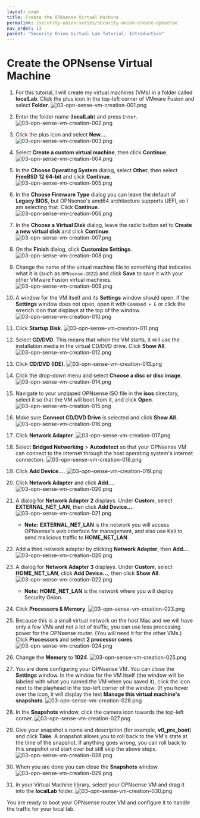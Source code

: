 ```yaml
---
layout: page
title: Create the OPNsense Virtual Machine
permalink: /security-onion-series/security-onion-create-opnsense
nav_order: 13
parent: "Security Onion Virtual Lab Tutorial: Introduction"
---
```


# Create the OPNsense Virtual Machine

1. For this tutorial, I will create my virtual machines (VMs) in a folder called **localLab**. Click the plus icon in the top-left corner of VMware Fusion and select **Folder**.
   ![03-opn-sense-vm-creation-001.png](./images/03-opn-sense-vm-creation/03-opn-sense-vm-creation-001.png)
2. Enter the folder name (**localLab**) and press `Enter`.
   ![03-opn-sense-vm-creation-002.png](./images/03-opn-sense-vm-creation/03-opn-sense-vm-creation-002.png)
3. Click the plus icon and select **New...**.
   ![03-opn-sense-vm-creation-003.png](./images/03-opn-sense-vm-creation/03-opn-sense-vm-creation-003.png)
4. Select **Create a custom virtual machine**, then click **Continue**.
   ![03-opn-sense-vm-creation-004.png](./images/03-opn-sense-vm-creation/03-opn-sense-vm-creation-004.png)
5. In the **Choose Operating System** dialog, select **Other**, then select **FreeBSD 12 64-bit** and click **Continue**.
   ![03-opn-sense-vm-creation-005.png](./images/03-opn-sense-vm-creation/03-opn-sense-vm-creation-005.png)
6. In the **Choose Firmware Type** dialog you can leave the default of **Legacy BIOS**, but OPNsense's amd64 architecture supports UEFI, so I am selecting that. Click **Continue**.
   ![03-opn-sense-vm-creation-006.png](./images/03-opn-sense-vm-creation/03-opn-sense-vm-creation-006.png)
7. In the **Choose a Virtual Disk** dialog, leave the radio button set to **Create a new virtual disk** and click **Continue**.
   ![03-opn-sense-vm-creation-007.png](./images/03-opn-sense-vm-creation/03-opn-sense-vm-creation-007.png)
8. On the **Finish** dialog, click **Customize Settings**.
   ![03-opn-sense-vm-creation-008.png](./images/03-opn-sense-vm-creation/03-opn-sense-vm-creation-008.png)
9. Change the name of the virtual machine file to something that indicates what it is (such as `OPNsense-2022`) and click **Save** to save it with your other VMware Fusion virtual machines.
   ![03-opn-sense-vm-creation-009.png](./images/03-opn-sense-vm-creation/03-opn-sense-vm-creation-009.png)
10. A window for the VM itself and its **Settings** window should open. If the **Settings** window does not open, open it with `Command + E` or click the wrench icon that displays at the top of the window.
   ![03-opn-sense-vm-creation-010.png](./images/03-opn-sense-vm-creation/03-opn-sense-vm-creation-010.png)
11. Click **Startup Disk**.
   ![03-opn-sense-vm-creation-011.png](./images/03-opn-sense-vm-creation/03-opn-sense-vm-creation-011.png)
12. Select **CD/DVD**. This means that when the VM starts, it will use the installation media in the virtual CD/DVD drive. Click **Show All**.
   ![03-opn-sense-vm-creation-012.png](./images/03-opn-sense-vm-creation/03-opn-sense-vm-creation-012.png)
13. Click **CD/DVD (IDE)**.
   ![03-opn-sense-vm-creation-013.png](./images/03-opn-sense-vm-creation/03-opn-sense-vm-creation-013.png)
14. Click the drop-down menu and select **Choose a disc or disc image**.
   ![03-opn-sense-vm-creation-014.png](./images/03-opn-sense-vm-creation/03-opn-sense-vm-creation-014.png)
15. Navigate to your unzipped OPNsense ISO file in the **isos** directory, select it so that the VM will boot from it, and click **Open**.
   ![03-opn-sense-vm-creation-015.png](./images/03-opn-sense-vm-creation/03-opn-sense-vm-creation-015.png)
16. Make sure **Connect CD/DVD Drive** is selected and click **Show All**.
   ![03-opn-sense-vm-creation-016.png](./images/03-opn-sense-vm-creation/03-opn-sense-vm-creation-016.png)
17. Click **Network Adapter**.
   ![03-opn-sense-vm-creation-017.png](./images/03-opn-sense-vm-creation/03-opn-sense-vm-creation-017.png)
18. Select **Bridged Networking** > **Autodetect** so that your OPNsense VM can connect to the internet through the host operating system's internet connection.
   ![03-opn-sense-vm-creation-018.png](./images/03-opn-sense-vm-creation/03-opn-sense-vm-creation-018.png)
19. Click **Add Device...**.
   ![03-opn-sense-vm-creation-019.png](./images/03-opn-sense-vm-creation/03-opn-sense-vm-creation-019.png)
20. Click **Network Adapter** and click **Add...**.
   ![03-opn-sense-vm-creation-020.png](./images/03-opn-sense-vm-creation/03-opn-sense-vm-creation-020.png)
21. A dialog for **Network Adapter 2** displays. Under **Custom**, select **EXTERNAL_NET_LAN**, then click **Add Device...**.
   ![03-opn-sense-vm-creation-021.png](./images/03-opn-sense-vm-creation/03-opn-sense-vm-creation-021.png)

    * **Note:** **EXTERNAL_NET_LAN** is the network you will access OPNsense's web interface for management, and also use Kali to send malicious traffic to **HOME_NET_LAN**.

22. Add a third network adapter by clicking **Network Adapter**, then **Add...**.
   ![03-opn-sense-vm-creation-020.png](./images/03-opn-sense-vm-creation/03-opn-sense-vm-creation-020.png)
23. A dialog for **Network Adapter 3** displays. Under **Custom**, select **HOME_NET_LAN**, click **Add Device...**, then click **Show All**.
   ![03-opn-sense-vm-creation-022.png](./images/03-opn-sense-vm-creation/03-opn-sense-vm-creation-022.png)

    * **Note:** **HOME_NET_LAN** is the network where you will deploy Security Onion.

24. Click **Processors & Memory**.
   ![03-opn-sense-vm-creation-023.png](./images/03-opn-sense-vm-creation/03-opn-sense-vm-creation-023.png)
25. Because this is a small virtual network on the host Mac and we will have only a few VMs and not a lot of traffic, you can use less processing power for the OPNsense router. (You will need it for the other VMs.) Click **Processors** and select **2 processor cores**.
   ![03-opn-sense-vm-creation-024.png](./images/03-opn-sense-vm-creation/03-opn-sense-vm-creation-024.png)
26. Change the **Memory** to **1024**.
   ![03-opn-sense-vm-creation-025.png](./images/03-opn-sense-vm-creation/03-opn-sense-vm-creation-025.png)
27. You are done configuring your OPNsense VM. You can close the **Settings** window. In the window for the VM itself (the window will be labeled with what you named the VM when you saved it), click the icon next to the playhead in the top-left corner of the window. (If you hover over the icon, it will display the text **Manage this virtual machine's snapshots**.
   ![03-opn-sense-vm-creation-026.png](./images/03-opn-sense-vm-creation/03-opn-sense-vm-creation-026.png)
28. In the **Snapshots** window, click the camera icon towards the top-left corner.
   ![03-opn-sense-vm-creation-027.png](./images/03-opn-sense-vm-creation/03-opn-sense-vm-creation-027.png)
29. Give your snapshot a name and description (for example, **v0_pre_boot**) and click **Take**. A snapshot allows you to roll back to the VM's state at the time of the snapshot. If anything goes wrong, you can roll back to this snapshot and start over but still skip the above steps.
   ![03-opn-sense-vm-creation-028.png](./images/03-opn-sense-vm-creation/03-opn-sense-vm-creation-028.png)
30. When you are done you can close the **Snapshots** window.
   ![03-opn-sense-vm-creation-029.png](./images/03-opn-sense-vm-creation/03-opn-sense-vm-creation-029.png)
31. In your Virtual Machine library, select your OPNsense VM and drag it into the **localLab** folder.
   ![03-opn-sense-vm-creation-030.png](./images/03-opn-sense-vm-creation/03-opn-sense-vm-creation-030.png)

You are ready to boot your OPNsense router VM and configure it to handle the traffic for your local lab.